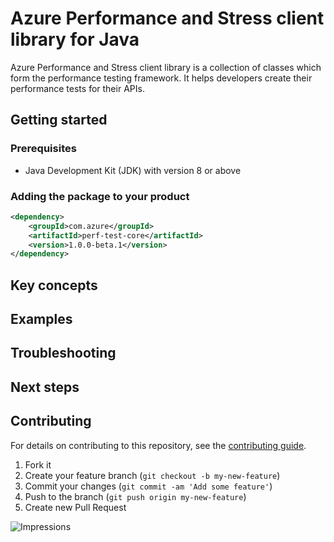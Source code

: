 # Azure Performance and Stress client library for Java

Azure Performance and Stress client library is a collection of classes which form the performance testing framework. It
helps developers create their performance tests for their APIs.

## Getting started

### Prerequisites

- Java Development Kit (JDK) with version 8 or above

### Adding the package to your product

[//]: # ({x-version-update-start;com.azure:perf-test-core;current})
```xml
<dependency>
    <groupId>com.azure</groupId>
    <artifactId>perf-test-core</artifactId>
    <version>1.0.0-beta.1</version>
</dependency>
```
[//]: # ({x-version-update-end})

## Key concepts


## Examples

## Troubleshooting

## Next steps

## Contributing

For details on contributing to this repository, see the [contributing guide](https://github.com/Azure/azure-sdk-for-java/blob/master/CONTRIBUTING.md).

1. Fork it
1. Create your feature branch (`git checkout -b my-new-feature`)
1. Commit your changes (`git commit -am 'Add some feature'`)
1. Push to the branch (`git push origin my-new-feature`)
1. Create new Pull Request

![Impressions](https://azure-sdk-impressions.azurewebsites.net/api/impressions/azure-sdk-for-java%2Fcommon%2Fperf-test-core%2FREADME.png)
